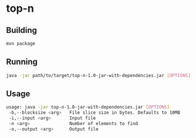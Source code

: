 # top-n

## Building

```bash
mvn package
```
    
## Running

```bash
java -jar path/to/target/top-n-1.0-jar-with-dependencies.jar [OPTIONS]
```
    
## Usage

```bash
usage: java -jar top-n-1.0-jar-with-dependencies.jar [OPTIONS]
 -b,--blocksize <arg>   File slice size in bytes. Defaults to 10MB
 -i,--input <arg>       Input file
 -n <arg>               Number of elements to find
 -o,--output <arg>      Output file
```
